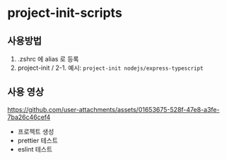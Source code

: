 # project-init-scripts

## 사용방법

1. .zshrc 에 alias 로 등록
2. project-init <platform>/<project-type>
  2-1. 예시: `project-init nodejs/express-typescript`

## 사용 영상

https://github.com/user-attachments/assets/01653675-528f-47e8-a3fe-7ba26c46cef4

- 프로젝트 생성
- prettier 테스트
- eslint 테스트
